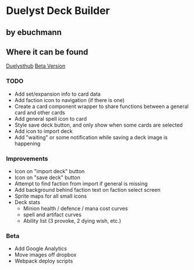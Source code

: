 # Duelyst Deck Builder
## by ebuchmann

## Where it can be found
[Duelysthub](https://duelysthub.com/deckbuilder)
[Beta Version](http://duelyst.surge.sh/)

### TODO
- Add set/expansion info to card data
- Add faction icon to navigation (if there is one)
- Create a card component wrapper to share functions between a general card and other cards
- Add general spell icon to card
- Style save deck button, and only show when some cards are selected
- Add icon to import deck
- Add "waiting" or some notification while saving a deck image is happening

### Improvements
- Icon on "import deck" button
- Icon on "save deck" button
- Attempt to find faction from import if general is missing
- Add background behind faction text on faction select screen
- Sprite maps for all small icons
- Deck stats
  - Minion health / defence / mana cost curves
  - spell and artifact curves
  - Ability list (3 provoke, 2 dying wish, etc.)

### Beta
- Add Google Analytics
- Move images off dropbox
- Webpack deploy scripts
